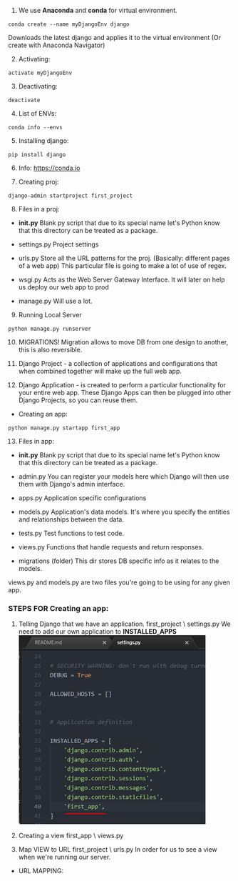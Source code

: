 1. We use **Anaconda** and **conda** for virtual environment.
```
conda create --name myDjangoEnv django
```
Downloads the latest django and applies it to the virtual environment
(Or create with Anaconda Navigator)

2. Activating:
```
activate myDjangoEnv
```

3. Deactivating:
```
deactivate
```

4. List of ENVs:
```
conda info --envs
```

5. Installing django:
```
pip install django
```

6. Info:
https://conda.io

7. Creating proj:
```
django-admin startproject first_project
```

8. Files in a proj:
- __init.py__
Blank py script that due to its special name let's Python know that
this directory can be treated as a package.

- settings.py
Project settings

- urls.py
Store all the URL patterns for the proj. (Basically: different pages of
a web app) This particular file is going to make a lot of use of regex.

- wsgi.py
Acts as the Web Server Gateway Interface. It will later on help us deploy
our web app to prod

- manage.py
Will use a lot.

9. Running Local Server
```
python manage.py runserver
```


10. MIGRATIONS!
Migration allows to move DB from one design to another, this is
also reversible.


11. Django Project - a collection of applications and configurations that
when combined together will make up the full web app.

12. Django Application - is created to perform a particular functionality
for your entire web app.
These Django Apps can then be plugged into other Django Projects, so you
can reuse them.

- Creating an app:
```
python manage.py startapp first_app
```

13. Files in app:
- __init.py__
Blank py script that due to its special name let's Python know that
this directory can be treated as a package.

- admin.py
You can register your models here which Django will then use them with
Django's admin interface.

- apps.py
Application specific configurations

- models.py
Application's data models. It's where you specify the entities and
relationships between the data.

- tests.py
Test functions to test code.

- views.py
Functions that handle requests and return responses.

- migrations (folder)
This dir stores DB specific info as it relates to the models.  

views.py and models.py are two files you're going to be using for any given app.



### STEPS FOR Creating an app:
1. Telling Django that we have an application.
first_project \ settings.py
We need to add our own application to **INSTALLED_APPS**
![installed_apps](installed_apps.png)

2. Creating a view
first_app \ views.py

3. Map VIEW to URL
first_project \ urls.py
In order for us to see a view when we're running our server.

- URL MAPPING:

